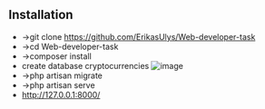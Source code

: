 ## Installation

- ->git clone https://github.com/ErikasUlys/Web-developer-task
- ->cd Web-developer-task
- ->composer install
- create database cryptocurrencies
![image](https://user-images.githubusercontent.com/45939026/215486909-1558302a-d836-4e1c-993a-62ffb3c1569b.png)
- ->php artisan migrate
- ->php artisan serve
- http://127.0.0.1:8000/
